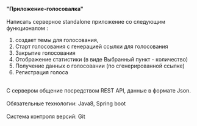 <b>"Приложение-голосовалка"</b> <br>
 <br>
Написать серверное standalone приложение со следующим функционалом : <br>
1) создает темы для голосования, <br>
2) Старт голосования с генерацией ссылки для голосования  <br>
3) Закрытие голосования  <br>
4) Отображение статистики (в виде Выбранный пункт - количество) <br>
5) Получение данных о голосовании (по сгенерированной ссылке) <br>
6) Регистрация голоса <br>
 <br>
С сервером общение посредством REST API, данные в формате Json. <br>
 <br>
Обязательные технологии: Java8, Spring boot <br>
 <br>
Система контроля версий: Git